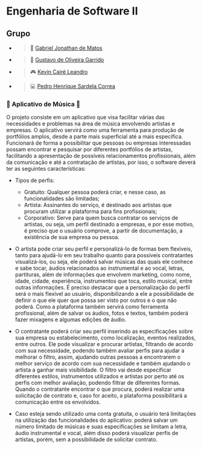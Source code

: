 # Engenharia de Software II

## Grupo

* > 📘 [Gabriel Jonathan de Matos](https://github.com/GabrielJonat)
* > 🧠 [Gustavo de Oliveira Garrido](https://github.com/gustavoogarrido)
* > 🎮 [Kevin Cairé Leandro](https://github.com/TheKrauser)
* > 💻 [Pedro Henrique Sardela Correa](https://github.com/PedroHSCorrea)

### 🎵 Aplicativo de Música 🎵
O projeto consiste em um aplicativo que visa facilitar várias das necessidades e problemas na área de música envolvendo artistas e empresas. O aplicativo servirá como uma ferramenta para produção de portfólios amplos, desde a parte mais superficial até a mais específica. Funcionará de forma a possibilitar que pessoas ou empresas interessadas possam encontrar e pesquisar por diferentes portfólios de artistas, facilitando a apresentação de possíveis relacionamentos profissionais, além da comunicação e até a contratação de artistas, por isso, o software deverá ter as seguintes características:

* Tipos de perfis:
  * Gratuito: Qualquer pessoa poderá criar, e nesse caso, as funcionalidades são limitadas;
  * Artista: Assinantes do serviço, é destinado aos artistas que procuram utilizar a plataforma para fins profissionais; 
  * Corporativo: Serve para quem busca contratar os serviços de artistas, ou seja, um perfil destinado a empresas, e por esse motivo, é preciso que o usuário comprove, a partir de documentação, a existência de sua empresa ou pessoa.
     
* O artista pode criar seu perfil e personalizá-lo de formas bem flexíveis, tanto para ajudá-lo em seu trabalho quanto para possíveis contratantes visualizá-los, ou seja, ele poderá salvar músicas das quais ele conhece e sabe tocar, áudios relacionados ao instrumental e ao vocal, letras, partituras, além de informações que envolvem marketing, como nome, idade, cidade, experiência, instrumentos que toca, estilo musical, entre outras informações. É preciso destacar que a personalização do perfil será o mais flexível ao usuário, disponibilizando a ele a possibilidade de definir o que ele quer que possa ser visto por outros e o que não poderá. Como a plataforma também servirá como ferramenta profissional, além de salvar os áudios, fotos e textos, também poderá fazer mixagens e algumas edições de áudio.
    
* O contratante poderá criar seu perfil inserindo as especificações sobre sua empresa ou estabelecimento, como localização, eventos realizados, entre outros. Ele pode visualizar e procurar artistas, filtrando de acordo com sua necessidade, podendo também avaliar perfis para ajudar a melhorar o filtro, assim, ajudando outras pessoas a encontrarem o melhor serviço de acordo com sua necessidade e também ajudando o artista a ganhar mais visibilidade. O filtro vai desde especificar diferentes estilos, instrumentos utilizados e artistas por perto até os perfis com melhor avaliação, podendo filtrar de diferentes formas. Quando o contratante encontrar o que procura, poderá realizar uma solicitação de contrato e, caso for aceito, a plataforma possibilitará a comunicação entre os envolvidos.
  
* Caso esteja sendo utilizado uma conta gratuita, o usuário terá limitações na utilização das funcionalidades do aplicativo: poderá salvar um número limitado de músicas e suas especificações se limitam a letra, áudio instrumental e vocal, além disso poderá visualizar perfis de artistas, porém, sem a possibilidade de solicitar contrato.

<!--### 2 - Sistema de Controle de Dízimos
O sistema deverá permitir realizar o cadastro de usuários, dizimistas e diáconos. De modo que apenas usuários especiais possuam acesso a determinadas ferramentas mais avançadas do software.
Algumas das funcionalidades do sistema é fazer o lançamento e o fechamento dos dízimos e ofertas(um lançamento por dia) de maneira que esses lançamentos fiquem armazenados na base de dados do sistema e possam ser editados ou excluídos conforme a necessidade, além disso, gerar relatório dos dizimistas, bem como recibos que funcionem como comprovante de pagamento nos quais constem informações sobre o pagamentos dos dizimistas e ofertantes que poderão ser filtradas para eventual pesquisa, o sistema deverá ter opção de visualizar e imprimir a guia de depósito.
Também possui a funcionalidade de realizar o lançamento dos Dízimos, em que poderão ser adicionadas linhas na tabela com seus campos(nome, valor do dízimo, forma de pagamento, mês, etc), para que assim os dados sejam gravados após o fechamento. Os usuários cadastrados deverão ter seus dados armazenados no banco de dados. Cada usuário deverá ter um login próprio, seu nível de acesso deverá ser definido durante o cadastro de usuários, para que lhe seja dada a permissão para fazer lançamentos, fechamentos e atualizações, gerar relatórios, etc.

### 3 - Sistema para Cadastro e Agendamento de consultas Odontológicas 
O sistema será acessado pela recepcionista do consultório e pelos dentistas responsáveis do local. Terá funcionalidades de cadastrar um cliente na base de dados, anexa-lo a um dia especifico para o agendamento de consulta e também vai possuir uma tela de calendário onde se pode clicar em algum dos dias e ver todos os agendamentos para o mesmo. Também armazenará um histórico de consultas para cada paciente, com informações a respeito de data das consultas, qual dentista o atendeu, qual foi o custo, convênio e um campo especificando o que foi feito na consulta, campo esse que será preenchido apenas pelo dentista. Por fim, é possível criar um documento nos padrões do consultório para enviar ao paciente, possuindo todas as informações do atendimento e os detalhes especificados pelo dentista.-->
